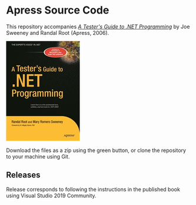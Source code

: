 # Apress Source Code

This repository accompanies [*A Tester's Guide to .NET Programming*](http://www.apress.com/9781590596005) by Joe Sweeney and Randal Root (Apress, 2006).

![Cover image](9781590596005.jpg)

Download the files as a zip using the green button, or clone the repository to your machine using Git.

## Releases

Release corresponds to following the instructions in the published book using Visual Studio 2019 Community.